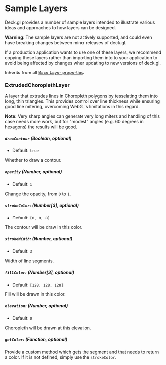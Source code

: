 # Sample Layers

Deck.gl provides a number of sample layers intended to illustrate
various ideas and approaches to how layers can be designed.

**Warning**:
The sample layers are not actively supported, and could even have breaking
changes between minor releases of deck.gl.

If a production application wants to use one of these layers, we recommend
copying these layers rather than importing them into to your application to
avoid being affected by changes when updating to new versions of deck.gl.

Inherits from all [Base Layer properties](/docs/layers/base-layer.md).

### ExtrudedChoroplethLayer

A layer that extrudes lines in Choropleth polygons by tesselating them into
long, thin triangles. This provides control over line thickness
while ensuring good line mitering, overcoming WebGL's limitations in this
regard.

**Note:** Very sharp angles can generate very long miters and handling of this
case needs more work, but for "modest" angles (e.g. 60 degrees in hexagons)
the results will be good.

##### `drawContour` (Boolean, optional)

- Default: `true`

Whether to draw a contour.

##### `opacity` (Number, optional)

- Default: `1`

Change the opacity, from `0` to `1`.

##### `strokeColor`: (Number[3], optional)

- Default: `[0, 0, 0]`

The contour will be draw in this color.

##### `strokeWidth`: (Number, optional)

- Default: `3`

Width of line segments.

##### `fillColor`: (Number[3], optional)

- Default: `[128, 128, 128]`

Fill will be drawn in this color.

##### `elevation`: (Number, optional)

- Default: `0`

Choropleth will be drawn at this elevation.

##### `getColor`: (Function, optional)

Provide a custom method which gets the segment and that needs to return a color.
If it is not defined, simply use the `strokeColor`.
